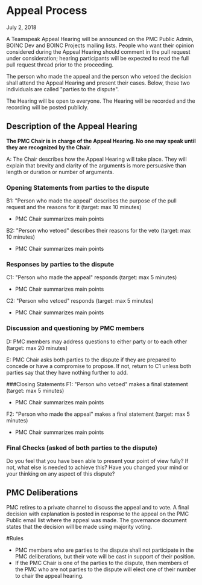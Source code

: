 # Appeal Process
July 2, 2018

A Teamspeak Appeal Hearing will be announced on the PMC Public Admin, BOINC Dev and BOINC Projects mailing lists.  People who want their opinion considered during the Appeal Hearing should comment in the pull request under consideration; hearing participants will be expected to read the full pull request thread prior to the proceeding.

The person who made the appeal and the person who vetoed the decision shall attend the Appeal Hearing and present their cases.  Below, these two individuals are called "parties to the dispute".

The Hearing will be open to everyone.  The Hearing will be recorded and the recording will be posted publicly.

## Description of the Appeal Hearing
**The PMC Chair is in charge of the Appeal Hearing.  No one may speak until they are recognized by the Chair.**

A:  The Chair describes how the Appeal Hearing will take place. They will explain that brevity and clarity of the arguments is more persuasive than length or duration or number of arguments. 

### Opening Statements from parties to the dispute
B1: "Person who made the appeal" describes the purpose of the pull request and the reasons for it (target: max 10 minutes)
- PMC Chair summarizes main points

B2: "Person who vetoed" describes their reasons for the veto (target: max 10 minutes)
- PMC Chair summarizes main points

### Responses by parties to the dispute 
C1: "Person who made the appeal" responds (target: max 5 minutes)
- PMC Chair summarizes main points

C2: "Person who vetoed" responds (target: max 5 minutes)
- PMC Chair summarizes main points

### Discussion and questioning by PMC members
D: PMC members may address questions to either party or to each other (target: max 20 minutes)

E: PMC Chair asks both parties to the dispute if they are prepared to concede or have a compromise to propose.  If not, return to C1 unless both parties say that they have nothing further to add.

###Closing Statements
F1: "Person who vetoed" makes a final statement (target: max 5 minutes)
- PMC Chair summarizes main points

F2: "Person who made the appeal" makes a final statement (target: max 5 minutes)
- PMC Chair summarizes main points

### Final Checks (asked of both parties to the dispute)
Do you feel that you have been able to present your point of view fully?  If not, what else is needed to achieve this? Have you changed your mind or your thinking on any aspect of this dispute?

## PMC Deliberations
PMC retires to a private channel to discuss the appeal and to vote. A final decision with explanation is posted in response to the appeal on the PMC Public email list where the appeal was made.  The governance document states that the decision will be made using majority voting.

#Rules
- PMC members who are parties to the dispute shall not participate in the PMC deliberations, but their vote will be cast in support of their position.
- If the PMC Chair is one of the parties to the dispute, then members of the PMC who are not parties to the dispute will elect one of their number to chair the appeal hearing.


